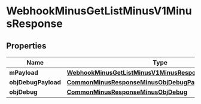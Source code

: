 
# WebhookMinusGetListMinusV1MinusResponse

## Properties
Name | Type | Description | Notes
------------ | ------------- | ------------- | -------------
**mPayload** | [**WebhookMinusGetListMinusV1MinusResponseMinusMPayload**](WebhookMinusGetListMinusV1MinusResponseMinusMPayload.md) |  | 
**objDebugPayload** | [**CommonMinusResponseMinusObjDebugPayloadGetList**](CommonMinusResponseMinusObjDebugPayloadGetList.md) |  |  [optional]
**objDebug** | [**CommonMinusResponseMinusObjDebug**](CommonMinusResponseMinusObjDebug.md) |  |  [optional]



